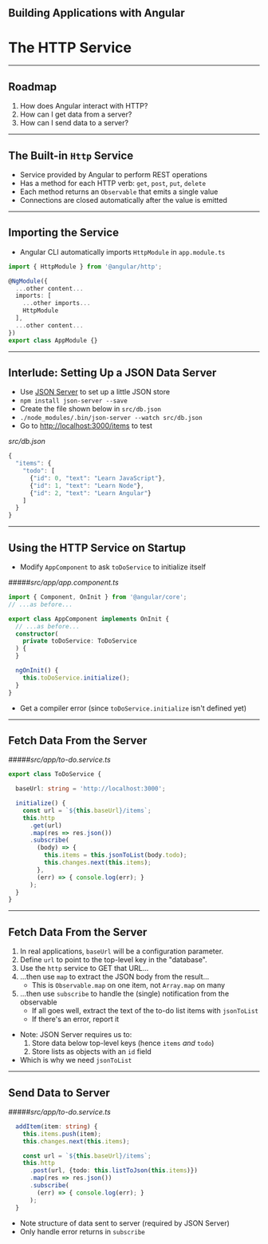 <!-- .slide: data-background="../images/title-slide.jpg" -->
<!-- .slide: id="http" -->
## Building Applications with Angular

# The HTTP Service

---
<!-- .slide: id="http-roadmap" -->
## Roadmap

1. How does Angular interact with HTTP?
1. How can I get data from a server?
1. How can I send data to a server?

---
<!-- .slide: id="http-http-service" -->
## The Built-in `Http` Service

- Service provided by Angular to perform REST operations
- Has a method for each HTTP verb: `get`, `post`, `put`, `delete`
- Each method returns an `Observable` that emits a single value
- Connections are closed automatically after the value is emitted

---
<!-- .slide: id="http-importing" -->
## Importing the Service

- Angular CLI automatically imports `HttpModule` in `app.module.ts`

```ts
import { HttpModule } from '@angular/http';

@NgModule({
  ...other content...
  imports: [
    ...other imports...
    HttpModule
  ],
  ...other content...
})
export class AppModule {}
```

<!-- preview: https://plnkr.co/edit/l4n2upSueYw5UbFjZB1C?p=preview -->

---
<!-- .slide: id="http-json-server" -->
## Interlude: Setting Up a JSON Data Server

- Use [JSON Server](https://github.com/typicode/json-server) to set up a little JSON store
- `npm install json-server --save`
- Create the file shown below in `src/db.json`
- `./node_modules/.bin/json-server --watch src/db.json`
- Go to <http://localhost:3000/items> to test

_src/db.json_
```ts
{
  "items": {
    "todo": [
      {"id": 0, "text": "Learn JavaScript"},
      {"id": 1, "text": "Learn Node"},
      {"id": 2, "text": "Learn Angular"}
    ]
  }
}
```

---
<!-- .slide: id="http-using-on-startup" -->
## Using the HTTP Service on Startup

- Modify `AppComponent` to ask `toDoService` to initialize itself

#####_src/app/app.component.ts_
```ts
import { Component, OnInit } from '@angular/core';
// ...as before...

export class AppComponent implements OnInit {
  // ...as before...
  constructor(
    private toDoService: ToDoService
  ) {
  }

  ngOnInit() {
    this.toDoService.initialize();
  }
}
```

- Get a compiler error (since `toDoService.initialize` isn't defined yet)

---
<!-- .slide: id="http-fetching-data-1" -->
## Fetch Data From the Server

#####_src/app/to-do.service.ts_
```ts
export class ToDoService {

  baseUrl: string = 'http://localhost:3000';

  initialize() {
    const url = `${this.baseUrl}/items`;
    this.http
      .get(url)
      .map(res => res.json())
      .subscribe(
        (body) => {
          this.items = this.jsonToList(body.todo);
          this.changes.next(this.items);
        },
        (err) => { console.log(err); }
      );
  }
}
```

---
<!-- .slide: id="http-fetching-data-2" -->
## Fetch Data From the Server

1. In real applications, `baseUrl` will be a configuration parameter.
1. Define `url` to point to the top-level key in the "database".
1. Use the `http` service to GET that URL...
1. ...then use `map` to extract the JSON body from the result...
   - This is `Observable.map` on one item, not `Array.map` on many
1. ...then use `subscribe` to handle the (single) notification from the observable
   - If all goes well, extract the text of the to-do list items with `jsonToList`
   - If there's an error, report it

<!-- comment needed to separate lists -->
- Note: JSON Server requires us to:
  1. Store data below top-level keys (hence `items` *and* `todo`)
  1. Store lists as objects with an `id` field
- Which is why we need `jsonToList`

---
<!-- .slide: id="http-sending-data" -->
## Send Data to Server

#####_src/app/to-do.service.ts_
```ts
  addItem(item: string) {
    this.items.push(item);
    this.changes.next(this.items);

    const url = `${this.baseUrl}/items`;
    this.http
      .post(url, {todo: this.listToJson(this.items)})
      .map(res => res.json())
      .subscribe(
        (err) => { console.log(err); }
      );
  }
```

- Note structure of data sent to server (required by JSON Server)
- Only handle error returns in `subscribe`


